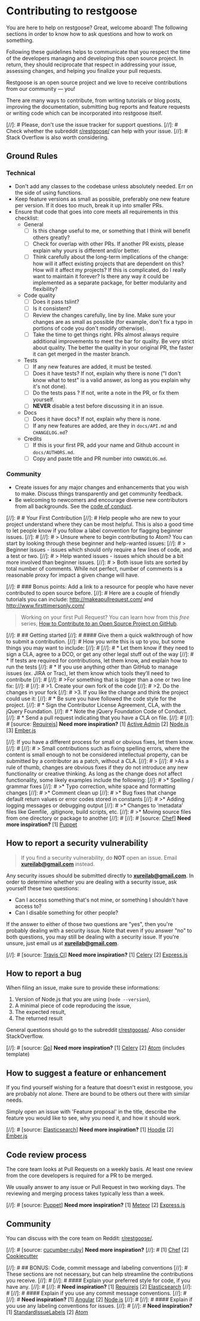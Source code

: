 ---
---
# Contributing to restgoose

You are here to help on restgoose? Great, welcome aboard! 
The following sections in order to know how to ask questions and how to work on something.

Following these guidelines helps to communicate that you respect the time of the developers managing and developing this open source project. 
In return, they should reciprocate that respect in addressing your issue, assessing changes, and helping you finalize your pull requests.

Restgoose is an open source project and we love to receive contributions from our community — you!

There are many ways to contribute, from writing tutorials or blog posts, improving the documentation, submitting bug reports and feature requests or writing code which can be incorporated into restgoose itself.

[//]: # Please, don't use the issue tracker for support questions. 
[//]: # Check whether the subreddit [r/restgoose/](https://www.reddit.com/r/restgoose/) can help with your issue.
[//]: # Stack Overflow is also worth considering.

## Ground Rules
### Technical
- Don't add any classes to the codebase unless absolutely needed. Err on the side of using functions.
- Keep feature versions as small as possible, preferably one new feature per version. If it does too much, break it up into smaller PRs.
- Ensure that code that goes into core meets all requirements in this checklist: 
    - General
        - [ ] Is this change useful to me, or something that I think will benefit others greatly?
        - [ ] Check for overlap with other PRs. If another PR exists, please explain why yours is different and/or better. 
        - [ ] Think carefully about the long-term implications of the change: how will it affect existing projects that are dependent on this? How will it affect my projects? If this is complicated, do I really want to maintain it forever? Is there any way it could be implemented as a separate package, for better modularity and flexibility?
    - Code quality    
        - [ ] Does it pass tslint?
        - [ ] Is it consistent?
        - [ ] Review the changes carefully, line by line. Make sure your changes are as small as possible (for example, don't fix a typo in portions of code you don't modify otherwise).
        - [ ] Take the time to get things right. PRs almost always require additional improvements to meet the bar for quality. Be very strict about quality. The better the quality in your original PR, the faster it can get merged in the master branch. 
    - Tests    
        - [ ] If any new features are added, it must be tested.
        - [ ] Does it have tests? If not, explain why there is none ("I don't know what to test" is a valid answer, as long as you explain why it's not done).
        - [ ] Do the tests pass ? If not, write a note in the PR, or fix them yourself.
        - [ ] **NEVER** disable a test before discussing it in an issue.
    - Docs
        - [ ] Does it have docs? If not, explain why there is none.
        - [ ] If any new features are added, are they in `docs/API.md` and `CHANGELOG.md`?
    - Credits
        - [ ] If this is your first PR, add your name and Github account in `docs/AUTHORS.md`.
        - [ ] Copy and paste title and PR number into `CHANGELOG.md`.

### Community
- Create issues for any major changes and enhancements that you wish to make. Discuss things transparently and get community feedback.
- Be welcoming to newcomers and encourage diverse new contributors from all backgrounds. See the [code of conduct](./CODE_OF_CONDUCT.md).


[//]: # # Your First Contribution
[//]: # Help people who are new to your project understand where they can be most helpful. This is also a good time to let people know if you follow a label convention for flagging beginner issues.
[//]: # 
[//]: # > Unsure where to begin contributing to Atom? You can start by looking through these beginner and help-wanted issues:
[//]: # > Beginner issues - issues which should only require a few lines of code, and a test or two.
[//]: # > Help wanted issues - issues which should be a bit more involved than beginner issues.
[//]: # > Both issue lists are sorted by total number of comments. While not perfect, number of comments is a reasonable proxy for impact a given change will have.

[//]: # ### Bonus points: Add a link to a resource for people who have never contributed to open source before.
[//]: # Here are a couple of friendly tutorials you can include: http://makeapullrequest.com/ and http://www.firsttimersonly.com/

> Working on your first Pull Request? You can learn how from this *free* series, [How to Contribute to an Open Source Project on GitHub](https://egghead.io/series/how-to-contribute-to-an-open-source-project-on-github).

[//]: # ## Getting started
[//]: # #### Give them a quick walkthrough of how to submit a contribution.
[//]: # How you write this is up to you, but some things you may want to include:
[//]: # 
[//]: # * Let them know if they need to sign a CLA, agree to a DCO, or get any other legal stuff out of the way
[//]: # * If tests are required for contributions, let them know, and explain how to run the tests
[//]: # * If you use anything other than GitHub to manage issues (ex. JIRA or Trac), let them know which tools they’ll need to contribute
[//]: # 
[//]: # >For something that is bigger than a one or two line fix:
[//]: # 
[//]: # >1. Create your own fork of the code
[//]: # >2. Do the changes in your fork
[//]: # >3. If you like the change and think the project could use it:
[//]: #     * Be sure you have followed the code style for the project.
[//]: #     * Sign the Contributor License Agreement, CLA, with the jQuery Foundation.
[//]: #     * Note the jQuery Foundation Code of Conduct.
[//]: #     * Send a pull request indicating that you have a CLA on file.
[//]: # 
[//]: # [source: [Requirejs](http://requirejs.org/docs/contributing.html)] **Need more inspiration?** [1] [Active Admin](https://github.com/activeadmin/activeadmin/blob/master/CONTRIBUTING.md#1-where-do-i-go-from-here) [2] [Node.js](https://github.com/nodejs/node/blob/master/CONTRIBUTING.md#code-contributions) [3] [Ember.js](https://github.com/emberjs/ember.js/blob/master/CONTRIBUTING.md#pull-requests)

[//]: If you have a different process for small or obvious fixes, let them know.
[//]: # 
[//]: # > Small contributions such as fixing spelling errors, where the content is small enough to not be considered intellectual property, can be submitted by a contributor as a patch, without a CLA.
[//]: # >
[//]: # >As a rule of thumb, changes are obvious fixes if they do not introduce any new functionality or creative thinking. As long as the change does not affect functionality, some likely examples include the following:
[//]: # >* Spelling / grammar fixes
[//]: # >* Typo correction, white space and formatting changes
[//]: # >* Comment clean up
[//]: # >* Bug fixes that change default return values or error codes stored in constants
[//]: # >* Adding logging messages or debugging output
[//]: # >* Changes to ‘metadata’ files like Gemfile, .gitignore, build scripts, etc.
[//]: # >* Moving source files from one directory or package to another
[//]: # 
[//]: # [source: [Chef](https://github.com/chef/chef/blob/master/CONTRIBUTING.md#chef-obvious-fix-policy)] **Need more inspiration?** [1] [Puppet](https://github.com/puppetlabs/puppet/blob/master/CONTRIBUTING.md#making-trivial-changes)

## How to report a security vulnerability
> If you find a security vulnerability, do **NOT** open an issue. Email [**xureilab@gmail.com**](mailto:xureilab@gmail.com) instead.

Any security issues should be submitted directly to [**xureilab@gmail.com**](mailto:xureilab@gmail.com).
In order to determine whether you are dealing with a security issue, ask yourself these two questions:
- Can I access something that's not mine, or something I shouldn't have access to?
- Can I disable something for other people?

If the answer to either of those two questions are "yes", then you're probably dealing with a security issue. 
Note that even if you answer "no" to both questions, you may still be dealing with a security issue.
If you're unsure, just email us at [**xureilab@gmail.com**](mailto:xureilab@gmail.com).

[//]: # [source: [Travis CI](https://github.com/travis-ci/travis-ci/blob/master/CONTRIBUTING.md)] **Need more inspiration?** [1] [Celery](https://github.com/celery/celery/blob/master/CONTRIBUTING.rst#security) [2] [Express.js](https://github.com/expressjs/express/blob/master/Security.md)

## How to report a bug
When filing an issue, make sure to provide these informations:
1. Version of Node.js that you are using (`node --version`),
2. A minimal piece of code reproducing the issue,
3. The expected result,
4. The returned result

General questions should go to the subreddit [r/restgoose/](https://www.reddit.com/r/restgoose/). Also consider StackOverflow.

[//]: # [source: [Go](https://github.com/golang/go/blob/master/CONTRIBUTING.md#filing-issues)] **Need more inspiration?** [1] [Celery](https://github.com/celery/celery/blob/master/CONTRIBUTING.rst#other-bugs ) [2] [Atom](https://github.com/atom/atom/blob/master/CONTRIBUTING.md#reporting-bugs) (includes template)

## How to suggest a feature or enhancement
If you find yourself wishing for a feature that doesn't exist in restgoose, you are probably not alone.
There are bound to be others out there with similar needs. 

Simply open an issue with 'Feature proposal' in the title, describe the feature you would like to see, why you need it, and how it should work. 

[//]: # [source: [Elasticsearch](https://github.com/elastic/elasticsearch/blob/master/CONTRIBUTING.md#feature-requests)] **Need more inspiration?** [1] [Hoodie](https://github.com/hoodiehq/hoodie/blob/master/CONTRIBUTING.md#feature-requests) [2] [Ember.js](https://github.com/emberjs/ember.js/blob/master/CONTRIBUTING.md#requesting-a-feature)

## Code review process
The core team looks at Pull Requests on a weekly basis. 
At least one review from the core developers is required for a PR to be merged.

We usually answer to any issue or Pull Request in two working days. The reviewing and merging process takes typically less than a week.

[//]: # [source: [Puppet](https://github.com/puppetlabs/puppet/blob/master/CONTRIBUTING.md#submitting-changes)] **Need more inspiration?** [1] [Meteor](https://meteor.hackpad.com/Responding-to-GitHub-Issues-SKE2u3tkSiH ) [2] [Express.js](https://github.com/expressjs/express/blob/master/Contributing.md#becoming-a-committer)

## Community
You can discuss with the core team on Reddit: [r/restgoose/](https://www.reddit.com/r/restgoose/).

[//]: # [source: [cucumber-ruby](https://github.com/cucumber/cucumber-ruby/blob/master/CONTRIBUTING.md#talking-with-other-devs)] **Need more inspiration?**
[//]: # [1] [Chef](https://github.com/chef/chef/blob/master/CONTRIBUTING.md#-developer-office-hours) [2] [Cookiecutter](https://github.com/audreyr/cookiecutter#community)

[//]: # ## BONUS: Code, commit message and labeling conventions
[//]: # These sections are not necessary, but can help streamline the contributions you receive.
[//]: # 
[//]: # #### Explain your preferred style for code, if you have any.
[//]: # 
[//]: # **Need inspiration?** [1] [Requirejs](http://requirejs.org/docs/contributing.html#codestyle) [2] [Elasticsearch](https://github.com/elastic/elasticsearch/blob/master/CONTRIBUTING.md#contributing-to-the-elasticsearch-codebase)
[//]: # 
[//]: # #### Explain if you use any commit message conventions.
[//]: # 
[//]: # **Need inspiration?** [1] [Angular](https://github.com/angular/material/blob/master/.github/CONTRIBUTING.md#submit) [2] [Node.js](https://github.com/nodejs/node/blob/master/CONTRIBUTING.md#step-3-commit)
[//]: # 
[//]: # #### Explain if you use any labeling conventions for issues.
[//]: # 
[//]: # **Need inspiration?** [1] [StandardIssueLabels](https://github.com/wagenet/StandardIssueLabels#standardissuelabels) [2] [Atom](https://github.com/atom/atom/blob/master/CONTRIBUTING.md#issue-and-pull-request-labels)
